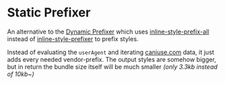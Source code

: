 # Static Prefixer
An alternative to the [Dynamic Prefixer](./DynamicPrefixer.md) which uses [inline-style-prefix-all](https://github.com/rofrischmann/inline-style-prefix-all) instead of  [inline-style-prefixer](https://github.com/rofrischmann/inline-style-prefixer) to prefix styles.

Instead of evaluating the `userAgent` and iterating [caniuse.com](caniuse.com) data, it just adds every needed vendor-prefix. The output styles are somehow bigger, but in return the bundle size itself will be much smaller *(only 3.3kb instead of 10kb~)*
